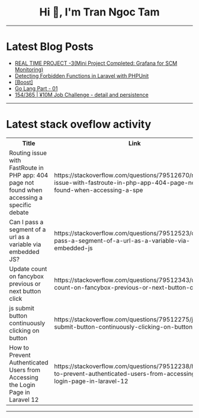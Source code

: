 <h1 align="center">Hi 👋, I'm Tran Ngoc Tam</h1>

---

# Latest Blog Posts 
<!-- BLOG-POST-LIST:START -->
- [REAL TIME PROJECT -3&lpar;Mini Project Completed: Grafana for SCM Monitoring&rpar;](https://dev.to/devops_methodology_d2b67f/real-time-project-3mini-project-completed-grafana-for-scm-monitoring-8de)
- [Detecting Forbidden Functions in Laravel with PHPUnit](https://dev.to/tegos/detecting-forbidden-functions-in-laravel-with-phpunit-4n6f)
- [[Boost]](https://dev.to/golthi_rithvik_26/-i3k)
- [Go Lang Part - 01](https://dev.to/mallikarjuna/go-lang-part-01-2abc)
- [154/365 | ¥10M Job Challenge - detail and persistence](https://dev.to/kameken100/154365-y10m-job-challenge-detail-and-persistence-1j0f)
<!-- BLOG-POST-LIST:END -->

---

# Latest stack oveflow activity
<table>
  <tr><th>Title</th><th>Link</th></tr>
  <!-- STACKOVERFLOW:START --><tr><td>Routing issue with FastRoute in PHP app: 404 page not found when accessing a specific debate</td><td>https://stackoverflow.com/questions/79512670/routing-issue-with-fastroute-in-php-app-404-page-not-found-when-accessing-a-spe</td></tr><tr><td>Can I pass a segment of a url as a variable via embedded JS?</td><td>https://stackoverflow.com/questions/79512523/can-i-pass-a-segment-of-a-url-as-a-variable-via-embedded-js</td></tr><tr><td>Update count on fancybox previous or next button click</td><td>https://stackoverflow.com/questions/79512343/update-count-on-fancybox-previous-or-next-button-click</td></tr><tr><td>js submit button continuously clicking on button</td><td>https://stackoverflow.com/questions/79512275/js-submit-button-continuously-clicking-on-button</td></tr><tr><td>How to Prevent Authenticated Users from Accessing the Login Page in Laravel 12</td><td>https://stackoverflow.com/questions/79512238/how-to-prevent-authenticated-users-from-accessing-the-login-page-in-laravel-12</td></tr><!-- STACKOVERFLOW:END -->
</table>

---


